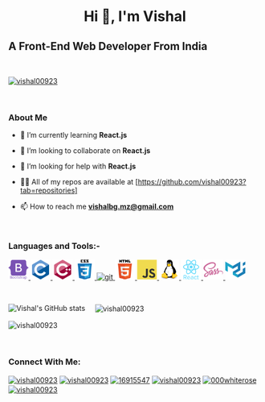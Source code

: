 <h1 align="center">Hi 👋, I'm Vishal</h1>

<h2>A Front-End Web Developer From India</h2>

<br />

<p align="left"> <a href="https://github.com/ryo-ma/github-profile-trophy"><img src="https://github-profile-trophy.vercel.app/?username=vishal00923&theme=dracula" alt="vishal00923" /></a> </p>

<br />

<h3> About Me </h3>

- 🌱 I’m currently learning **React.js**

- 👯 I’m looking to collaborate on **React.js**

- 🤝 I’m looking for help with **React.js**

- 👨‍💻 All of my repos are available at [https://github.com/vishal00923?tab=repositories]

- 📫 How to reach me **vishalbg.mz@gmail.com**

<br />

<h3 align="left">Languages and Tools:- </h3>

<a href="https://getbootstrap.com" target="_blank"> <img src="https://raw.githubusercontent.com/devicons/devicon/master/icons/bootstrap/bootstrap-plain-wordmark.svg" alt="bootstrap" width="40" height="40"/> </a> <a href="https://www.cprogramming.com/" target="_blank"><img src="https://raw.githubusercontent.com/devicons/devicon/master/icons/c/c-original.svg" alt="c" width="40" height="40"/> </a> <a href="https://www.w3schools.com/cpp/" target="_blank"> <img src="https://raw.githubusercontent.com/devicons/devicon/master/icons/cplusplus/cplusplus-original.svg" alt="cplusplus" width="40" height="40"/> </a> <a href="https://www.w3schools.com/css/" target="_blank"> <img src="https://raw.githubusercontent.com/devicons/devicon/master/icons/css3/css3-original-wordmark.svg" alt="css3" width="40" height="40"/> </a> <a href="https://git-scm.com/" target="_blank"> <img src="https://www.vectorlogo.zone/logos/git-scm/git-scm-icon.svg" alt="git" width="40" height="40"/> </a> <a href="https://www.w3.org/html/" target="_blank"> <img src="https://raw.githubusercontent.com/devicons/devicon/master/icons/html5/html5-original-wordmark.svg" alt="html5" width="40" height="40"/> </a> <a href="https://developer.mozilla.org/en-US/docs/Web/JavaScript" target="_blank"> <img src="https://raw.githubusercontent.com/devicons/devicon/master/icons/javascript/javascript-original.svg" alt="javascript" width="40" height="40"/> </a> <a href="https://www.linux.org/" target="_blank"> <img src="https://raw.githubusercontent.com/devicons/devicon/master/icons/linux/linux-original.svg" alt="linux" width="40" height="40"/> </a> <a href="https://reactjs.org/" target="_blank"> <img src="https://raw.githubusercontent.com/devicons/devicon/master/icons/react/react-original-wordmark.svg" alt="react" width="40" height="40"/> </a> <a href="https://sass-lang.com" target="_blank"> <img src="https://raw.githubusercontent.com/devicons/devicon/master/icons/sass/sass-original.svg" alt="sass" width="40" height="40"/> </a> <a href="https://mui.com/" target="_blank"> <img src="https://raw.githubusercontent.com/devicons/devicon/master/icons/materialui/materialui-original.svg" alt="mui" width="40" height="40"/> </a> </p>

<br />

![Vishal's GitHub stats](https://github-readme-stats.vercel.app/api?username=vishal00923&show_icons=true&theme=dracula&count_private=true) &nbsp; &nbsp; <img src="https://github-readme-stats.vercel.app/api/top-langs?username=vishal00923&show_icons=true&locale=en&layout=compact&theme=dracula" alt="vishal00923" align="center" />

<p><img align="center" src="https://github-readme-streak-stats.herokuapp.com/?user=vishal00923&theme=dracula" alt="vishal00923" /></p>

<br />

<h3 align="left">Connect With Me:</h3>
<p align="left">
<a href="https://twitter.com/vishal00923" target="_blank"><img align="center" src="https://raw.githubusercontent.com/rahuldkjain/github-profile-readme-generator/master/src/images/icons/Social/twitter.svg" alt="vishal00923" height="30" width="40" /></a>
<a href="https://linkedin.com/in/vishal-chaurasia-a7332b1b6/" target="_blank"><img align="center" src="https://raw.githubusercontent.com/rahuldkjain/github-profile-readme-generator/master/src/images/icons/Social/linked-in-alt.svg" alt="vishal00923" height="30" width="40" /></a>
<a href="https://stackoverflow.com/users/16915547/vishal-chaurasia" target="_blank"><img align="center" src="https://raw.githubusercontent.com/rahuldkjain/github-profile-readme-generator/master/src/images/icons/Social/stack-overflow.svg" alt="16915547" height="30" width="40" /></a>
<a href="https://www.codechef.com/users/vishal00923" target="_blank"><img align="center" src="https://cdn.jsdelivr.net/npm/simple-icons@3.1.0/icons/codechef.svg" alt="vishal00923" height="30" width="40" /></a>
<a href="https://www.hackerrank.com/000whiterose" target="_blank"><img align="center" src="https://raw.githubusercontent.com/rahuldkjain/github-profile-readme-generator/master/src/images/icons/Social/hackerrank.svg" alt="000whiterose" height="30" width="40" /></a>
<a href="https://leetcode.com/vishal00923/" target="_blank"><img align="center" src="https://raw.githubusercontent.com/rahuldkjain/github-profile-readme-generator/master/src/images/icons/Social/leet-code.svg" alt="vishal00923" height="30" width="40" /></a>
</p>
